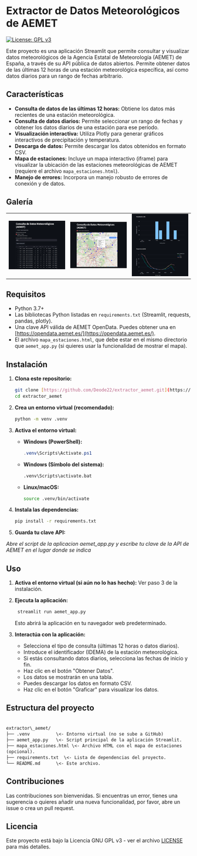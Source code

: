 # Extractor de Datos Meteorológicos de AEMET

[![License: GPL v3](https://img.shields.io/badge/License-GPLv3-blue.svg)](https://www.gnu.org/licenses/gpl-3.0)

Este proyecto es una aplicación Streamlit que permite consultar y visualizar datos meteorológicos de la Agencia Estatal de Meteorología (AEMET) de España, a través de su API pública de datos abiertos. Permite obtener datos de las últimas 12 horas de una estación meteorológica específica, así como datos diarios para un rango de fechas arbitrario.

## Características

*   **Consulta de datos de las últimas 12 horas:** Obtiene los datos más recientes de una estación meteorológica.
*   **Consulta de datos diarios:** Permite seleccionar un rango de fechas y obtener los datos diarios de una estación para ese período.
*   **Visualización interactiva:** Utiliza Plotly para generar gráficos interactivos de precipitación y temperatura.
*   **Descarga de datos:** Permite descargar los datos obtenidos en formato CSV.
*   **Mapa de estaciones:** Incluye un mapa interactivo (iframe) para visualizar la ubicación de las estaciones meteorológicas de AEMET (requiere el archivo `mapa_estaciones.html`).
*   **Manejo de errores:** Incorpora un manejo robusto de errores de conexión y de datos.

## Galería

<table>
  <tr>
    <td><img src="Imagenes/Interfaz.png" alt="Interfaz" width="300"></td>
    <td><img src="Imagenes/Mapa_estaciones.png" alt="Mapa de estaciones" width="300"></td>
    <td><img src="Imagenes/Graficos.png" alt="Gráficos" width="300"></td>
  </tr>
</table>

## Requisitos

*   Python 3.7+
*   Las bibliotecas Python listadas en `requirements.txt` (Streamlit, requests, pandas, plotly).
*   Una clave API válida de AEMET OpenData. Puedes obtener una en [https://opendata.aemet.es/](https://opendata.aemet.es/).
*   El archivo `mapa_estaciones.html`, que debe estar en el mismo directorio que `aemet_app.py` (si quieres usar la funcionalidad de mostrar el mapa).

## Instalación

1.  **Clona este repositorio:**

    ```bash
    git clone [https://github.com/Deode22/extractor_aemet.git](https://github.com/Deode22/extractor_aemet.git)
    cd extractor_aemet
    ```

2.  **Crea un entorno virtual (recomendado):**

    ```bash
    python -m venv .venv
    ```

3.  **Activa el entorno virtual:**

    *   **Windows (PowerShell):**
        ```powershell
        .venv\Scripts\Activate.ps1
        ```
    *   **Windows (Símbolo del sistema):**
        ```bash
        .venv\Scripts\activate.bat
        ```
    *   **Linux/macOS:**
        ```bash
        source .venv/bin/activate
        ```

4.  **Instala las dependencias:**

    ```bash
    pip install -r requirements.txt
    ```

5.  **Guarda tu clave API:**

*Abre el script de la aplicacion aemet_app.py y escribe tu clave de la API de AEMET en el lugar donde se indica*

## Uso

1.  **Activa el entorno virtual (si aún no lo has hecho):**
    Ver paso 3 de la instalación.

2.  **Ejecuta la aplicación:**
    ```bash
     streamlit run aemet_app.py
    ```
    Esto abrirá la aplicación en tu navegador web predeterminado.

3.  **Interactúa con la aplicación:**
    *   Selecciona el tipo de consulta (últimas 12 horas o datos diarios).
    *   Introduce el identificador (IDEMA) de la estación meteorológica.
    *   Si estás consultando datos diarios, selecciona las fechas de inicio y fin.
    *   Haz clic en el botón "Obtener Datos".
    *   Los datos se mostrarán en una tabla.
    *   Puedes descargar los datos en formato CSV.
    *   Haz clic en el botón "Graficar" para visualizar los datos.

## Estructura del proyecto

```

extractor\_aemet/
├── .venv          \<- Entorno virtual (no se sube a GitHub)
├── aemet_app.py   \<- Script principal de la aplicación Streamlit.
├── mapa_estaciones.html \<- Archivo HTML con el mapa de estaciones (opcional).
├── requirements.txt  \<- Lista de dependencias del proyecto.
└── README.md      \<- Este archivo.

```

## Contribuciones

Las contribuciones son bienvenidas. Si encuentras un error, tienes una sugerencia o quieres añadir una nueva funcionalidad, por favor, abre un issue o crea un pull request.

## Licencia

Este proyecto está bajo la Licencia GNU GPL v3 - ver el archivo [LICENSE](LICENSE) para más detalles.
